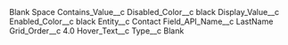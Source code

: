 <?xml version="1.0" encoding="UTF-8"?>
<CustomMetadata xmlns="http://soap.sforce.com/2006/04/metadata" xmlns:xsi="http://www.w3.org/2001/XMLSchema-instance" xmlns:xsd="http://www.w3.org/2001/XMLSchema">
    <label>Blank Space</label>
    <values>
        <field>Contains_Value__c</field>
        <value xsi:nil="true"/>
    </values>
    <values>
        <field>Disabled_Color__c</field>
        <value xsi:type="xsd:string">black</value>
    </values>
    <values>
        <field>Display_Value__c</field>
        <value xsi:nil="true"/>
    </values>
    <values>
        <field>Enabled_Color__c</field>
        <value xsi:type="xsd:string">black</value>
    </values>
    <values>
        <field>Entity__c</field>
        <value xsi:type="xsd:string">Contact</value>
    </values>
    <values>
        <field>Field_API_Name__c</field>
        <value xsi:type="xsd:string">LastName</value>
    </values>
    <values>
        <field>Grid_Order__c</field>
        <value xsi:type="xsd:double">4.0</value>
    </values>
    <values>
        <field>Hover_Text__c</field>
        <value xsi:nil="true"/>
    </values>
    <values>
        <field>Type__c</field>
        <value xsi:type="xsd:string">Blank</value>
    </values>
</CustomMetadata>

